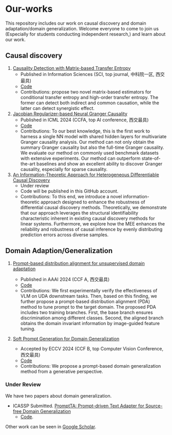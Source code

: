 # Our-works
This repository includes our work on causal discovery and domain adaptation/domain generalization.
Welcome everyone to come to join us (Especially for students conducting independent research,) and learn about our work.

## Causal discovery

1. [Causality Detection with Matrix-based Transfer Entropy](https://www.sciencedirect.com/science/article/pii/S0020025522010830)
   - Published in Information Sciences (SCI, top journal, 中科院一区, 西交最具)
   - [Code](https://github.com/zwq2/MTE_causal.git)
   - Contributions: propose two novel matrix-based estimators for conditional transfer entropy and high-order transfer entropy.
     The former can detect both indirect and common causation, while the latter can detect synergistic effect. 
2. [Jacobian Regularizer-based Neural Granger Causality](https://openreview.net/forum?id=FG5hjRBtpm)
   - Published in ICML 2024 (CCFA, top AI conference, 西交最具)
   - [Code](https://github.com/ElleZWQ/JRNGC.git)
   - Contributions: To our best knowledge, this is the first work to harness a single NN model with shared hidden layers for multivariate Granger causality analysis. Our method can not only obtain the summary Granger causality but also the full-time Granger causality. We evaluate our method on commonly used benchmark datasets with extensive experiments. Our method can
outperform state-of-the-art baselines and show an excellent ability to discover Granger causality, especially for sparse causality.
3. [An Information-Theoretic Approach for Heterogeneous Differentiable Causal Discovery](https://papers.ssrn.com/sol3/papers.cfm?abstract_id=4837242)
   - Under review
   - Code will be published in this GitHub account.
   - Contributions: To this end, we introduce a novel information-theoretic approach designed to enhance the robustness of differential causal discovery methods. Theoretically, we demonstrate that our approach leverages the structural identifiability characteristic inherent in existing causal discovery methods for linear systems. Furthermore, we explore how the MEE
enhances the reliability and robustness of causal inference by evenly distributing prediction errors across diverse samples.

## Domain Adaption/Generalization

1. [Prompt-based distribution alignment for unsupervised domain adaptation](https://ojs.aaai.org/index.php/AAAI/article/view/27830)
   - Published in AAAI 2024 (CCF A, 西交最具)
   - [Code](https://github.com/BaiShuanghao/Prompt-based-Distribution-Alignment.git)
   - Contributions: We first experimentally verify the effectiveness of VLM on UDA downstream tasks. Then, based on this finding, we further propose a prompt-based distribution alignment (PDA) method to tune prompt to the target domain. The proposed PDA includes two training branches. First, the base branch ensures discrimination among different
classes. Second, the aligned branch obtains the domain invariant information by image-guided feature tuning.

2. [Soft Prompt Generation for Domain Generalization](https://arxiv.org/abs/2404.19286)
   - Accepted by ECCV 2024 (CCF B, top Computer Vision Conference, 西交最具)
   - [Code](https://github.com/renytek13/Soft-Prompt-Generation.git)
   - Contributions: We propose a prompt-based domain generalization method from a generative perspective.

### Under Review
We have two papers about domain generalization.
   -  ICASSP Submitted. [PromptTA: Prompt-driven Text Adapter for Source-free Domain Generalization](https://arxiv.org/abs/2409.14163)
      - [Code](https://github.com/zhanghr2001/PromptTA.git).
     

Other work can be seen in [Google Scholar](https://scholar.google.com/citations?user=3Q_3PR8AAAAJ&hl=zh-CN).
  


